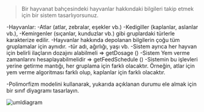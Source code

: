 > Bir hayvanat bahçesindeki hayvanlar hakkındaki bilgileri takip etmek için bir sistem tasarlıyorsunuz.

-Hayvanlar:
-Atlar (atlar, zebralar, eşekler vb.)
-Kedigiller (kaplanlar, aslanlar vb.),
-Kemirgenler (sıçanlar, kunduzlar vb.) gibi gruplardaki türlerle karakterize edilir.
-Hayvanlar hakkında depolanan bilgilerin çoğu tüm gruplamalar için aynıdır.
-tür adı, ağırlığı, yaşı vb.
-Sistem ayrıca her hayvan için belirli ilaçların dozajını alabilmeli => getDosage ()
-Sistem Yem verme zamanlarını hesaplayabilmelidir => getFeedSchedule ()
-Sistemin bu işlevleri yerine getirme mantığı, her gruplama için farklı olacaktır. Örneğin, atlar için yem verme algoritması farklı olup, kaplanlar için farklı olacaktır.

-Polimorfizm modelini kullanarak, yukarıda açıklanan durumu ele almak için bir sınıf diyagramı tasarlayın.

![umldiagram](https://user-images.githubusercontent.com/88919177/142181132-e05a2272-91c1-4fdf-b334-d99fc2d11124.png)
